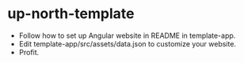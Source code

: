 # up-north-template
 
- Follow how to set up Angular website in README in template-app.
- Edit template-app/src/assets/data.json to customize your website.
- Profit.
